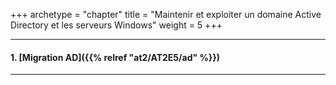 +++
archetype = "chapter"
title = "Maintenir et exploiter un domaine Active Directory et les serveurs Windows"
weight = 5
+++

---

#### 1. [Migration AD]({{% relref "at2/AT2E5/ad" %}})

---
